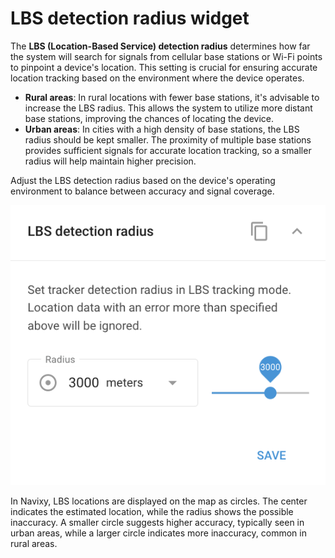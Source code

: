 # LBS detection radius widget

The **LBS (Location-Based Service) detection radius** determines how far the system will search for signals from cellular base stations or Wi-Fi points to pinpoint a device's location. This setting is crucial for ensuring accurate location tracking based on the environment where the device operates.

* **Rural areas**: In rural locations with fewer base stations, it's advisable to increase the LBS radius. This allows the system to utilize more distant base stations, improving the chances of locating the device.
* **Urban areas**: In cities with a high density of base stations, the LBS radius should be kept smaller. The proximity of multiple base stations provides sufficient signals for accurate location tracking, so a smaller radius will help maintain higher precision.

Adjust the LBS detection radius based on the device's operating environment to balance between accuracy and signal coverage.

![image-20240815-180931.png](../../location-and-movement/attachments/image-20240815-180931.png)

In Navixy, LBS locations are displayed on the map as circles. The center indicates the estimated location, while the radius shows the possible inaccuracy. A smaller circle suggests higher accuracy, typically seen in urban areas, while a larger circle indicates more inaccuracy, common in rural areas.
